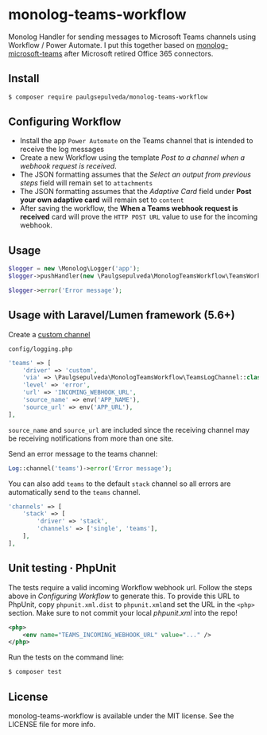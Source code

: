# monolog-teams-workflow

Monolog Handler for sending messages to Microsoft Teams channels using Workflow / Power Automate. I put this together based on [monolog-microsoft-teams](https://github.com/cmdisp/monolog-microsoft-teams) after Microsoft retired Office 365 connectors.

## Install

```bash
$ composer require paulgsepulveda/monolog-teams-workflow
```

## Configuring Workflow

* Install the app `Power Automate` on the Teams channel that is intended to receive the log messages
* Create a new Workflow using the template *Post to a channel when a webhook request is received*.
* The JSON formatting assumes that the *Select an output from previous steps* field will remain set to `attachments`
* The JSON formatting assumes that the *Adaptive Card* field under **Post your own adaptive card** will remain set to `content`
* After saving the workflow, the **When a Teams webhook request is received** card will prove the `HTTP POST URL` value to use for the incoming webhook.

## Usage

```php
$logger = new \Monolog\Logger('app');
$logger->pushHandler(new \Paulgsepulveda\MonologTeamsWorkflow\TeamsWorkflowLogHandler('INCOMING_WEBHOOK_URL', \Monolog\Level::Error));

$logger->error('Error message');
```

## Usage with Laravel/Lumen framework (5.6+)

Create a [custom channel](https://laravel.com/docs/master/logging#creating-custom-channels)

`config/logging.php`

```php
'teams' => [
    'driver' => 'custom',
    'via' => \Paulgsepulveda\MonologTeamsWorkflow\TeamsLogChannel::class,
    'level' => 'error',
    'url' => 'INCOMING_WEBHOOK_URL',
    'source_name' => env('APP_NAME'),
    'source_url' => env('APP_URL'),
],
```
`source_name` and `source_url` are included since the receiving channel may be receiving notifications from more than one site.

Send an error message to the teams channel:

```php
Log::channel('teams')->error('Error message');
```

You can also add `teams` to the default `stack` channel so all errors are automatically send to the `teams` channel.

```php
'channels' => [
    'stack' => [
        'driver' => 'stack',
        'channels' => ['single', 'teams'],
    ],
],
```

## Unit testing · PhpUnit

The tests require a valid incoming Workflow webhook url. Follow the steps above in *Configuring Workflow* to generate this. To provide this URL to PhpUnit, copy `phpunit.xml.dist` to `phpunit.xml`and set the URL in the `<php>` section. Make sure to not commit your local *phpunit.xml* into the repo!

```xml
<php>
    <env name="TEAMS_INCOMING_WEBHOOK_URL" value="..." />
</php>
```

Run the tests on the command line:

```bash
$ composer test
```

## License

monolog-teams-workflow is available under the MIT license. See the LICENSE file for more info.
